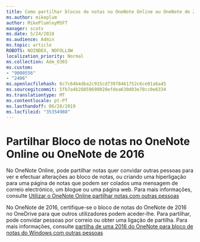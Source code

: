 ```yaml
---
title: Como partilhar blocos de notas no OneNote Online ou OneNote de 2016
ms.author: mikeplum
author: MikePlumleyMSFT
manager: scotv
ms.date: 5/24/2018
ms.audience: Admin
ms.topic: article
ROBOTS: NOINDEX, NOFOLLOW
localization_priority: Normal
ms.collection: Adm_O365
ms.custom:
- "9000556"
- "2406"
ms.openlocfilehash: 6c7c64b4dba2c915cd73978461752c6ce01a6a45
ms.sourcegitcommit: 5fb7a4b28859690020efdea630d03e70cc0e6334
ms.translationtype: MT
ms.contentlocale: pt-PT
ms.lasthandoff: 06/28/2019
ms.locfileid: "35354988"
---
```

# <a name="share-notebooks-in-onenote-online-or-onenote-2016"></a>Partilhar Bloco de notas no OneNote Online ou OneNote de 2016

No OneNote Online, pode partilhar notas quer convidar outras pessoas para ver e efectuar alterações ao bloco de notas, ou criando uma hiperligação para uma página de notas que podem ser colados uma mensagem de correio electrónico, um blogue ou uma página web. Para mais informações, consulte [Utilizar o OneNote Online partilhar notas com outras pessoas](https://support.office.com/article/D3481FBE-E06C-4883-B7E9-B2EE9F38AED3)

No OneNote de 2016, certifique-se o bloco de notas do OneNote de 2016 no OneDrive para que outros utilizadores podem aceder-lhe. Para partilhar, pode convidar pessoas por correio ou obter uma ligação de partilha. Para mais informações, consulte [partilha de uma 2016 do OneNote para bloco de notas do Windows com outras pessoas](https://support.office.com/article/d14b6033-7a95-4536-9216-bb0a5e0f8285)
